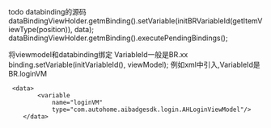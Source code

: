 

todo databinding的源码
dataBindingViewHolder.getmBinding().setVariable(initBRVariableId(getItemViewType(position)), data);
dataBindingViewHolder.getmBinding().executePendingBindings();

将viewmodel和databinding绑定   VariableId一般是BR.xx
binding.setVariable(initVariableId(), viewModel);
例如xml中引入,VariableId是BR.loginVM
```
 <data>
        <variable
            name="loginVM"
            type="com.autohome.aibadgesdk.login.AHLoginViewModel"/>
    </data>
```